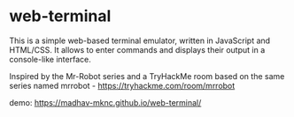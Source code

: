 # web-terminal

This is a simple web-based terminal emulator, written in JavaScript and HTML/CSS. It allows to enter commands and displays their output in a console-like interface.

Inspired by the Mr-Robot series and a TryHackMe room based on the same series named mrrobot - https://tryhackme.com/room/mrrobot

demo: https://madhav-mknc.github.io/web-terminal/
